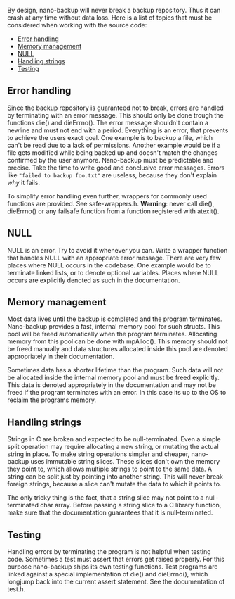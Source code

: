 By design, nano-backup will never break a backup repository. Thus it can
crash at any time without data loss. Here is a list of topics that must be
considered when working with the source code:

* [Error handling](#errorhandling)
* [Memory management](#memorymanagement)
* [NULL](#null)
* [Handling strings](#handlingstrings)
* [Testing](#testing)

## Error handling

Since the backup repository is guaranteed not to break, errors are handled
by terminating with an error message. This should only be done trough the
functions die() and dieErrno(). The error message shouldn't contain a
newline and must not end with a period. Everything is an error, that
prevents to achieve the users exact goal. One example is to backup a file,
which can't be read due to a lack of permissions. Another example would be
if a file gets modified while being backed up and doesn't match the changes
confirmed by the user anymore. Nano-backup must be predictable and precise.
Take the time to write good and conclusive error messages. Errors like
`"failed to backup foo.txt"` are useless, because they don't explain _why_
it fails.

To simplify error handling even further, wrappers for commonly used
functions are provided. See safe-wrappers.h. **Warning**: never call die(),
dieErrno() or any failsafe function from a function registered with
atexit().

## NULL

NULL is an error. Try to avoid it whenever you can. Write a wrapper
function that handles NULL with an appropriate error message. There are
very few places where NULL occurs in the codebase. One example would be to
terminate linked lists, or to denote optional variables. Places where NULL
occurs are explicitly denoted as such in the documentation.

## Memory management

Most data lives until the backup is completed and the program terminates.
Nano-backup provides a fast, internal memory pool for such structs. This
pool will be freed automatically when the program terminates. Allocating
memory from this pool can be done with mpAlloc(). This memory should not be
freed manually and data structures allocated inside this pool are denoted
appropriately in their documentation.

Sometimes data has a shorter lifetime than the program. Such data will not
be allocated inside the internal memory pool and must be freed explicitly.
This data is denoted appropriately in the documentation and may not be
freed if the program terminates with an error. In this case its up to the
OS to reclaim the programs memory.

## Handling strings

Strings in C are broken and expected to be null-terminated. Even a simple
split operation may require allocating a new string, or mutating the actual
string in place. To make string operations simpler and cheaper, nano-backup
uses immutable string slices. These slices don't own the memory they point
to, which allows multiple strings to point to the same data. A string can
be split just by pointing into another string. This will never break
foreign strings, because a slice can't mutate the data to which it points
to.

The only tricky thing is the fact, that a string slice may not point to a
null-terminated char array. Before passing a string slice to a C library
function, make sure that the documentation guarantees that it is
null-terminated.

## Testing

Handling errors by terminating the program is not helpful when testing
code. Sometimes a test must assert that errors get raised properly. For
this purpose nano-backup ships its own testing functions. Test programs are
linked against a special implementation of die() and dieErrno(), which
longjump back into the current assert statement. See the documentation of
test.h.
